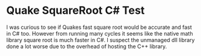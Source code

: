 # Quake SquareRoot C# Test
 
I was curious to see if Quakes fast square root would be accurate and fast in C# too. However from running many cycles it seems like the native math library square root is much faster in C#. I suspect the unmanaged dll library done a lot worse due to the overhead of hosting the C++ library. 

